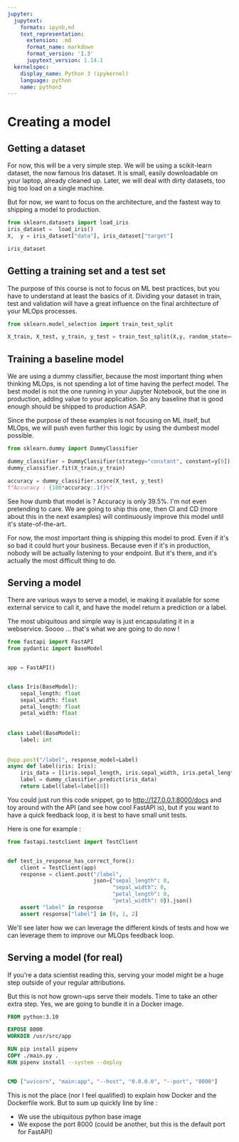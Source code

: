 ```yaml
---
jupyter:
  jupytext:
    formats: ipynb,md
    text_representation:
      extension: .md
      format_name: markdown
      format_version: '1.3'
      jupytext_version: 1.14.1
  kernelspec:
    display_name: Python 3 (ipykernel)
    language: python
    name: python3
---
```


# Creating a model

## Getting a dataset

For now, this will be a very simple step. We will be using a scikit-learn dataset, the now famous Iris dataset. It is small, easily downloadable on your laptop, already cleaned up. Later, we will deal with dirty datasets, too big too load on a single machine.

But for now, we want to focus on the architecture, and the fastest way to shipping a model to production.

```python
from sklearn.datasets import load_iris
iris_dataset =  load_iris()
X,  y = iris_dataset["data"], iris_dataset["target"]
```

```python
iris_dataset
```

## Getting a training set and a test set

The purpose of this course is not to focus on ML best practices, but you have to understand at least the basics of it. Dividing your dataset in train, test and validation will have a great influence on the final architecture of your MLOps processes.

```python
from sklearn.model_selection import train_test_split

X_train, X_test, y_train, y_test = train_test_split(X,y, random_state=42)
```

## Training a baseline model

We are using a dummy classifier, because the most important thing when thinking MLOps, is not spending a lot of time having the perfect model. The best model is not the one running in your Jupyter Notebook, but the one in production, adding value to your application. So any baseline that is good enough should be shipped to production ASAP.

Since the purpose of these examples is not focusing on ML itself, but MLOps, we will push even further this logic by using the dumbest model possible.

```python
from sklearn.dummy import DummyClassifier

dummy_classifier = DummyClassifier(strategy="constant", constant=y[0])
dummy_classifier.fit(X_train,y_train)

accuracy = dummy_classifier.score(X_test, y_test)
f"Accuracy : {100*accuracy:.1f}%"
```

See how dumb that model is ? Accuracy is only 39.5%. I'm not even pretending to care. We are going to ship this one, then CI and CD (more about this in the next examples) will continuously improve this model until it's state-of-the-art.

For now, the most important thing is shipping this model to prod. Even if it's so bad it could hurt your business. Because even if it's in production, nobody will be actually listening to your endpoint. But it's there, and it's actually the most difficult thing to do.


## Serving a model

There are various ways to serve a model, ie making it available for some external service to call it, and have the model return a prediction or a label.

The most ubiquitous and simple way is just encapsulating it in a webservice. Soooo ... that's what we are going to do now !

```python
from fastapi import FastAPI
from pydantic import BaseModel


app = FastAPI()


class Iris(BaseModel):
    sepal_length: float
    sepal_width: float
    petal_length: float
    petal_width: float
        
        
class Label(BaseModel):
    label: int
            
    
@app.post("/label", response_model=Label)
async def label(iris: Iris):
    iris_data = [[iris.sepal_length, iris.sepal_width, iris.petal_length, iris.petal_width]]
    label = dummy_classifier.predict(iris_data)
    return Label(label=label[0])
```

You could just run this code snippet, go to http://127.0.0.1:8000/docs and toy around with the API (and see how cool FastAPI is), but if you want to have a quick feedback loop, it is best to have small unit tests.

Here is one for example :

```python
from fastapi.testclient import TestClient


def test_is_response_has_correct_form():
    client = TestClient(app)
    response = client.post("/label",
                           json={"sepal_length": 0,
                                 "sepal_width": 0,
                                 "petal_length": 0,
                                 "petal_width": 0}).json()
    assert "label" in response
    assert response["label"] in [0, 1, 2]
```

We'll see later how we can leverage the different kinds of tests and how we can leverage them to improve our MLOps feedback loop.


## Serving a model (for real)

If you're a data scientist reading this, serving your model might be a huge step outside of your regular attributions.

But this is not how grown-ups serve their models. Time to take an other extra step. Yes, we are going to bundle it in a Docker image.


```Dockerfile
FROM python:3.10

EXPOSE 8000
WORKDIR /usr/src/app

RUN pip install pipenv
COPY ./main.py .
RUN pipenv install --system --deploy


CMD ["uvicorn", "main:app", "--host", "0.0.0.0", "--port", "8000"]
```


This is not the place (nor I feel qualified) to explain how Docker and the Dockerfile work. But to sum up quickly line by line :
* We use the ubiquitous python base image
* We expose the port 8000 (could be another, but this is the default port for FastAPI)

